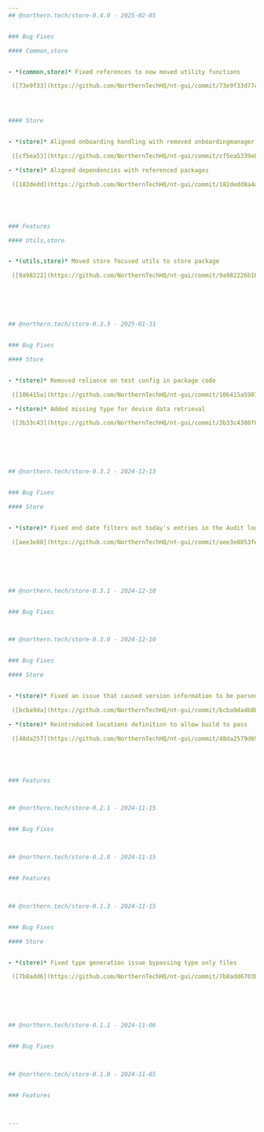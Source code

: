 ```yaml
---
## @northern.tech/store-0.4.0 - 2025-02-05


### Bug Fixes

#### Common,store


- *(common,store)* Fixed references to now moved utility functions

 ([73e9f33](https://github.com/NorthernTechHQ/nt-gui/commit/73e9f33d77c0c5773f05b3f0344d8f7350c62e8f))  by @mzedel




#### Store


- *(store)* Aligned onboarding handling with removed onboardingmanager

 ([cf5ea53](https://github.com/NorthernTechHQ/nt-gui/commit/cf5ea5339e88f3767c25358221f52060941363e4))  by @mzedel

- *(store)* Aligned dependencies with referenced packages

 ([182dedd](https://github.com/NorthernTechHQ/nt-gui/commit/182dedd8a4a1f81ed4f22bf9e345bc0e4f73cc2d))  by @mzedel





### Features

#### Utils,store


- *(utils,store)* Moved store focused utils to store package

 ([9a98222](https://github.com/NorthernTechHQ/nt-gui/commit/9a982226b1668632bcbb6be382bb4b2ce8d8fe14))  by @mzedel






## @northern.tech/store-0.3.3 - 2025-01-31


### Bug Fixes

#### Store


- *(store)* Removed reliance on test config in package code

 ([106415a](https://github.com/NorthernTechHQ/nt-gui/commit/106415a590755e8400ba2b8a99069032fd6f6bcb))  by @mzedel

- *(store)* Added missing type for device data retrieval

 ([3b33c43](https://github.com/NorthernTechHQ/nt-gui/commit/3b33c4380f6cf47688452319ef0bf88554179eef))  by @mzedel






## @northern.tech/store-0.3.2 - 2024-12-13


### Bug Fixes

#### Store


- *(store)* Fixed end date filters out today's entries in the Audit log and Devices

 ([aee3e80](https://github.com/NorthernTechHQ/nt-gui/commit/aee3e8053fe5744b99ab7432662c21c3fea38331))  by @aleksandrychev






## @northern.tech/store-0.3.1 - 2024-12-10


### Bug Fixes



## @northern.tech/store-0.3.0 - 2024-12-10


### Bug Fixes

#### Store


- *(store)* Fixed an issue that caused version information to be parsed wrong

 ([bcba9da](https://github.com/NorthernTechHQ/nt-gui/commit/bcba9da4b8b29d27481f17383af66cf791b36bd8))  by @mzedel

- *(store)* Reintroduced locations definition to allow build to pass

 ([48da257](https://github.com/NorthernTechHQ/nt-gui/commit/48da2579d6941a020493521d83d7c41fb5c75f2b))  by @mzedel





### Features



## @northern.tech/store-0.2.1 - 2024-11-15


### Bug Fixes



## @northern.tech/store-0.2.0 - 2024-11-15


### Features



## @northern.tech/store-0.1.3 - 2024-11-15


### Bug Fixes

#### Store


- *(store)* Fixed type generation issue bypassing type only files

 ([7b8add6](https://github.com/NorthernTechHQ/nt-gui/commit/7b8add6703b06fd1b45fb27dff8c86b29cc98eaf))  by @mzedel






## @northern.tech/store-0.1.1 - 2024-11-06


### Bug Fixes



## @northern.tech/store-0.1.0 - 2024-11-05


### Features



---
```

